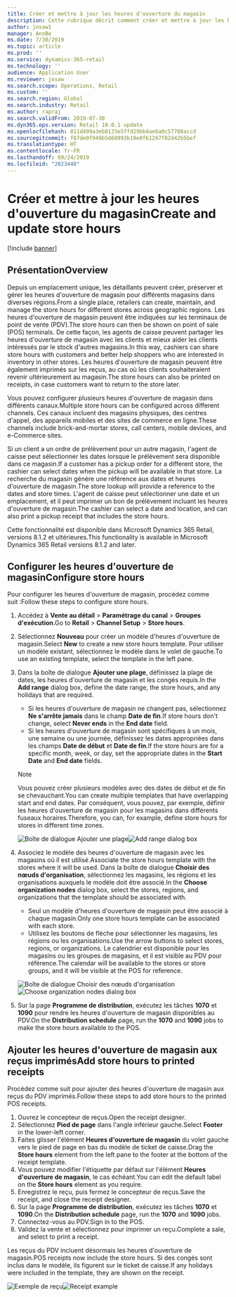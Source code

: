```yaml
---
title: Créer et mettre à jour les heures d'ouverture du magasin
description: Cette rubrique décrit comment créer et mettre à jour les heures d'ouverture de magasin dans Retail Headquarters.
author: josaw1
manager: AnnBe
ms.date: 7/30/2019
ms.topic: article
ms.prod: ''
ms.service: dynamics-365-retail
ms.technology: ''
audience: Application User
ms.reviewer: josaw
ms.search.scope: Operations, Retail
ms.custom: ''
ms.search.region: Global
ms.search.industry: Retail
ms.author: rapraj
ms.search.validFrom: 2019-07-30
ms.dyn365.ops.version: Retail 10.0.1 update
ms.openlocfilehash: 811d499a3eb8133e5ffd29bb4ae6a0c57708accd
ms.sourcegitcommit: f87de0f949b5d60993b19e0f61297f02d42b5bef
ms.translationtype: HT
ms.contentlocale: fr-FR
ms.lasthandoff: 09/24/2019
ms.locfileid: "2023440"
---
```

# <a name="create-and-update-store-hours"></a><span data-ttu-id="db107-103">Créer et mettre à jour les heures d'ouverture du magasin</span><span class="sxs-lookup"><span data-stu-id="db107-103">Create and update store hours</span></span>

[!include [banner](../../includes/banner.md)]

## <a name="overview"></a><span data-ttu-id="db107-104">Présentation</span><span class="sxs-lookup"><span data-stu-id="db107-104">Overview</span></span>

<span data-ttu-id="db107-105">Depuis un emplacement unique, les détaillants peuvent créer, préserver et gérer les heures d'ouverture de magasin pour différents magasins dans diverses régions.</span><span class="sxs-lookup"><span data-stu-id="db107-105">From a single place, retailers can create, maintain, and manage the store hours for different stores across geographic regions.</span></span> <span data-ttu-id="db107-106">Les heures d'ouverture de magasin peuvent être indiquées sur les terminaux de point de vente (PDV).</span><span class="sxs-lookup"><span data-stu-id="db107-106">The store hours can then be shown on point of sale (POS) terminals.</span></span> <span data-ttu-id="db107-107">De cette façon, les agents de caisse peuvent partager les heures d'ouverture de magasin avec les clients et mieux aider les clients intéressés par le stock d'autres magasins.</span><span class="sxs-lookup"><span data-stu-id="db107-107">In this way, cashiers can share store hours with customers and better help shoppers who are interested in inventory in other stores.</span></span> <span data-ttu-id="db107-108">Les heures d'ouverture de magasin peuvent être également imprimés sur les reçus, au cas où les clients souhaiteraient revenir ultérieurement au magasin.</span><span class="sxs-lookup"><span data-stu-id="db107-108">The store hours can also be printed on receipts, in case customers want to return to the store later.</span></span>

<span data-ttu-id="db107-109">Vous pouvez configurer plusieurs heures d'ouverture de magasin dans différents canaux.</span><span class="sxs-lookup"><span data-stu-id="db107-109">Multiple store hours can be configured across different channels.</span></span> <span data-ttu-id="db107-110">Ces canaux incluent des magasins physiques, des centres d'appel, des appareils mobiles et des sites de commerce en ligne.</span><span class="sxs-lookup"><span data-stu-id="db107-110">These channels include brick-and-mortar stores, call centers, mobile devices, and e-Commerce sites.</span></span>

<span data-ttu-id="db107-111">Si un client a un ordre de prélèvement pour un autre magasin, l'agent de caisse peut sélectionner les dates lorsque le prélèvement sera disponible dans ce magasin.</span><span class="sxs-lookup"><span data-stu-id="db107-111">If a customer has a pickup order for a different store, the cashier can select dates when the pickup will be available in that store.</span></span> <span data-ttu-id="db107-112">La recherche du magasin génère une référence aux dates et heures d'ouverture de magasin.</span><span class="sxs-lookup"><span data-stu-id="db107-112">The store lookup will provide a reference to the dates and store times.</span></span> <span data-ttu-id="db107-113">L'agent de caisse peut sélectionner une date et un emplacement, et il peut imprimer un bon de prélèvement incluant les heures d'ouverture de magasin.</span><span class="sxs-lookup"><span data-stu-id="db107-113">The cashier can select a date and location, and can also print a pickup receipt that includes the store hours.</span></span>

<span data-ttu-id="db107-114">Cette fonctionnalité est disponible dans Microsoft Dynamics 365 Retail, versions 8.1.2 et ultérieures.</span><span class="sxs-lookup"><span data-stu-id="db107-114">This functionality is available in Microsoft Dynamics 365 Retail versions 8.1.2 and later.</span></span>

## <a name="configure-store-hours"></a><span data-ttu-id="db107-115">Configurer les heures d'ouverture de magasin</span><span class="sxs-lookup"><span data-stu-id="db107-115">Configure store hours</span></span>

<span data-ttu-id="db107-116">Pour configurer les heures d'ouverture de magasin, procédez comme suit :</span><span class="sxs-lookup"><span data-stu-id="db107-116">Follow these steps to configure store hours.</span></span>

1. <span data-ttu-id="db107-117">Accédez à **Vente au détail** \> **Paramétrage du canal** \> **Groupes d'exécution**.</span><span class="sxs-lookup"><span data-stu-id="db107-117">Go to **Retail** \> **Channel Setup** \> **Store hours**.</span></span>
2. <span data-ttu-id="db107-118">Sélectionnez **Nouveau** pour créer un modèle d'heures d'ouverture de magasin.</span><span class="sxs-lookup"><span data-stu-id="db107-118">Select **New** to create a new store hours template.</span></span> <span data-ttu-id="db107-119">Pour utiliser un modèle existant, sélectionnez le modèle dans le volet de gauche.</span><span class="sxs-lookup"><span data-stu-id="db107-119">To use an existing template, select the template in the left pane.</span></span>
3. <span data-ttu-id="db107-120">Dans la boîte de dialogue **Ajouter une plage**, définissez la plage de dates, les heures d'ouverture de magasin et les congés requis.</span><span class="sxs-lookup"><span data-stu-id="db107-120">In the **Add range** dialog box, define the date range, the store hours, and any holidays that are required.</span></span>

    - <span data-ttu-id="db107-121">Si les heures d'ouverture de magasin ne changent pas, sélectionnez **Ne s'arrête jamais** dans le champ **Date de fin**.</span><span class="sxs-lookup"><span data-stu-id="db107-121">If store hours don't change, select **Never ends** in the **End date** field.</span></span>
    - <span data-ttu-id="db107-122">Si les heures d'ouverture de magasin sont spécifiques à un mois, une semaine ou une journée, définissez les dates appropriées dans les champs **Date de début** et **Date de fin**.</span><span class="sxs-lookup"><span data-stu-id="db107-122">If the store hours are for a specific month, week, or day, set the appropriate dates in the **Start Date** and **End date** fields.</span></span>

    > [!NOTE]
    > <span data-ttu-id="db107-123">Vous pouvez créer plusieurs modèles avec des dates de début et de fin se chevauchant.</span><span class="sxs-lookup"><span data-stu-id="db107-123">You can create multiple templates that have overlapping start and end dates.</span></span> <span data-ttu-id="db107-124">Par conséquent, vous pouvez, par exemple, définir les heures d'ouverture de magasin pour les magasins dans différents fuseaux horaires.</span><span class="sxs-lookup"><span data-stu-id="db107-124">Therefore, you can, for example, define store hours for stores in different time zones.</span></span>

    <span data-ttu-id="db107-125">![Boîte de dialogue Ajouter une plage](../dev-itpro/media/Storehours1.png "Boîte de dialogue Ajouter une plage")</span><span class="sxs-lookup"><span data-stu-id="db107-125">![Add range dialog box](../dev-itpro/media/Storehours1.png "Add range dialog box")</span></span>

4. <span data-ttu-id="db107-126">Associez le modèle des heures d'ouverture de magasin avec les magasins où il est utilisé.</span><span class="sxs-lookup"><span data-stu-id="db107-126">Associate the store hours template with the stores where it will be used.</span></span> <span data-ttu-id="db107-127">Dans la boîte de dialogue **Choisir des nœuds d'organisation**, sélectionnez les magasins, les régions et les organisations auxquels le modèle doit être associé.</span><span class="sxs-lookup"><span data-stu-id="db107-127">In the **Choose organization nodes** dialog box, select the stores, regions, and organizations that the template should be associated with.</span></span>

    - <span data-ttu-id="db107-128">Seul un modèle d'heures d'ouverture de magasin peut être associé à chaque magasin.</span><span class="sxs-lookup"><span data-stu-id="db107-128">Only one store hours template can be associated with each store.</span></span>
    - <span data-ttu-id="db107-129">Utilisez les boutons de flèche pour sélectionner les magasins, les régions ou les organisations.</span><span class="sxs-lookup"><span data-stu-id="db107-129">Use the arrow buttons to select stores, regions, or organizations.</span></span> <span data-ttu-id="db107-130">Le calendrier est disponible pour les magasins ou les groupes de magasins, et il est visible au PDV pour référence.</span><span class="sxs-lookup"><span data-stu-id="db107-130">The calendar will be available to the stores or store groups, and it will be visible at the POS for reference.</span></span>

    <span data-ttu-id="db107-131">![Boîte de dialogue Choisir des nœuds d'organisation](../dev-itpro/media/Storehours2.png "Boîte de dialogue Choisir des nœuds d'organisation")</span><span class="sxs-lookup"><span data-stu-id="db107-131">![Choose organization nodes dialog box](../dev-itpro/media/Storehours2.png "Choose organization nodes dialog box")</span></span>

5. <span data-ttu-id="db107-132">Sur la page **Programme de distribution**, exécutez les tâches **1070** et **1090** pour rendre les heures d'ouverture de magasin disponibles au PDV.</span><span class="sxs-lookup"><span data-stu-id="db107-132">On the **Distribution schedule** page, run the **1070** and **1090** jobs to make the store hours available to the POS.</span></span>

## <a name="add-store-hours-to-printed-receipts"></a><span data-ttu-id="db107-133">Ajouter les heures d'ouverture de magasin aux reçus imprimés</span><span class="sxs-lookup"><span data-stu-id="db107-133">Add store hours to printed receipts</span></span>

<span data-ttu-id="db107-134">Procédez comme suit pour ajouter des heures d'ouverture de magasin aux reçus du PDV imprimés.</span><span class="sxs-lookup"><span data-stu-id="db107-134">Follow these steps to add store hours to the printed POS receipts.</span></span>

1. <span data-ttu-id="db107-135">Ouvrez le concepteur de reçus.</span><span class="sxs-lookup"><span data-stu-id="db107-135">Open the receipt designer.</span></span>
2. <span data-ttu-id="db107-136">Sélectionnez **Pied de page** dans l'angle inférieur gauche.</span><span class="sxs-lookup"><span data-stu-id="db107-136">Select **Footer** in the lower-left corner.</span></span>
3. <span data-ttu-id="db107-137">Faites glisser l'élément **Heures d'ouverture de magasin** du volet gauche vers le pied de page en bas du modèle de ticket de caisse.</span><span class="sxs-lookup"><span data-stu-id="db107-137">Drag the **Store hours** element from the left pane to the footer at the bottom of the receipt template.</span></span>
4. <span data-ttu-id="db107-138">Vous pouvez modifier l'étiquette par défaut sur l'élément **Heures d'ouverture de magasin**, le cas échéant.</span><span class="sxs-lookup"><span data-stu-id="db107-138">You can edit the default label on the **Store hours** element as you require.</span></span>
5. <span data-ttu-id="db107-139">Enregistrez le reçu, puis fermez le concepteur de reçus.</span><span class="sxs-lookup"><span data-stu-id="db107-139">Save the receipt, and close the receipt designer.</span></span>
6. <span data-ttu-id="db107-140">Sur la page **Programme de distribution**, exécutez les tâches **1070** et **1090**.</span><span class="sxs-lookup"><span data-stu-id="db107-140">On the **Distribution schedule** page, run the **1070** and **1090** jobs.</span></span>
7. <span data-ttu-id="db107-141">Connectez-vous au PDV.</span><span class="sxs-lookup"><span data-stu-id="db107-141">Sign in to the POS.</span></span>
8. <span data-ttu-id="db107-142">Validez la vente et sélectionnez pour imprimer un reçu.</span><span class="sxs-lookup"><span data-stu-id="db107-142">Complete a sale, and select to print a receipt.</span></span>

<span data-ttu-id="db107-143">Les reçus du PDV incluent désormais les heures d'ouverture de magasin.</span><span class="sxs-lookup"><span data-stu-id="db107-143">POS receipts now include the store hours.</span></span> <span data-ttu-id="db107-144">Si des congés sont inclus dans le modèle, ils figurent sur le ticket de caisse.</span><span class="sxs-lookup"><span data-stu-id="db107-144">If any holidays were included in the template, they are shown on the receipt.</span></span>

<span data-ttu-id="db107-145">![Exemple de reçu](../dev-itpro/media/Storehours3.png "Exemple de reçu")</span><span class="sxs-lookup"><span data-stu-id="db107-145">![Receipt example](../dev-itpro/media/Storehours3.png "Receipt example")</span></span>
